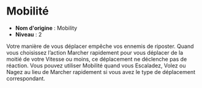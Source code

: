 # Mobilité

 * **Nom d'origine** : Mobility
 * **Niveau** : 2


<p>Votre manière de vous déplacer empêche vos ennemis de riposter. Quand vous choisissez l’action Marcher rapidement pour vous déplacer de la moitié de votre Vitesse ou moins, ce déplacement ne déclenche pas de réaction. Vous pouvez utiliser Mobilité quand vous Escaladez, Volez ou Nagez au lieu de Marcher rapidement si vous avez le type de déplacement correspondant.</p>